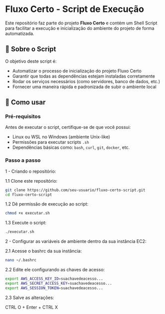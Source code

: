 # Fluxo Certo - Script de Execução

Este repositório faz parte do projeto **Fluxo Certo** e contém um Shell Script para facilitar a execução e inicialização do ambiente do projeto de forma automatizada.

## 📜 Sobre o Script

O objetivo deste script é:

- Automatizar o processo de inicialização do projeto Fluxo Certo
- Garantir que todas as dependências estejam instaladas corretamente
- Rodar os serviços necessários (como servidores, banco de dados, etc.)
- Fornecer uma maneira rápida e padronizada de subir o ambiente local

## 🚀 Como usar

### Pré-requisitos

Antes de executar o script, certifique-se de que você possui:

- Linux ou WSL no Windows (ambiente Unix-like)
- Permissões para executar scripts `.sh`
- Dependências básicas como: `bash`, `curl`, `git`, `docker`, etc.

### Passo a passo

1 - Criando o repositório:

1.1 Clone este repositório:
   ```bash
   git clone https://github.com/seu-usuario/fluxo-certo-script.git
   cd fluxo-certo-script
   ```
   
1.2 Dê permissão de execução ao script:

```bash
chmod +x executar.sh
```

1.3 Execute o script:

```bash
./executar.sh
```

2 - Configurar as variáveis de ambiente dentro da sua instância EC2:

2.1 Acesse o bashrc da sua instância:
```bash
nano ~/.bashrc
```

2.2 Edite ele configurando as chaves de acesso:
```bash
export AWS_ACCESS_KEY_ID=suachavedeacesso...
export AWS_SECRET_ACCESS_KEY=suachavedeacesso...
export AWS_SESSION_TOKEN=suachavedeacesso...                                         
```

2.3 Salve as alterações:

CTRL O + Enter + CTRL X

